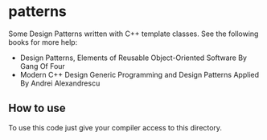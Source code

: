 patterns
========

Some Design Patterns written with C++ template classes. See the following books for more help:

* Design Patterns, Elements of Reusable Object-Oriented Software By Gang Of Four
* Modern C++ Design Generic Programming and Design Patterns Applied By Andrei Alexandrescu

## How to use ##

To use this code just give your compiler access to this directory.
